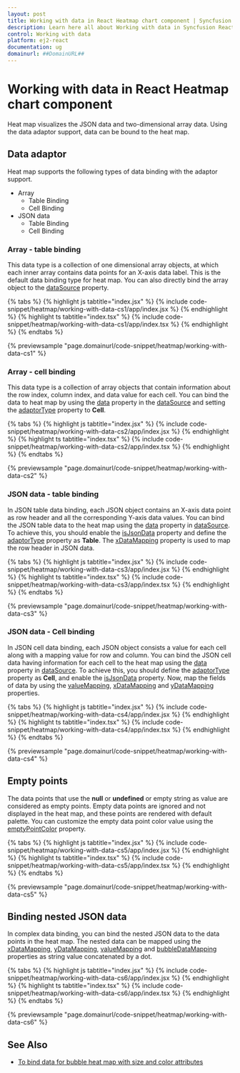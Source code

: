 ```yaml
---
layout: post
title: Working with data in React Heatmap chart component | Syncfusion
description: Learn here all about Working with data in Syncfusion React Heatmap chart component of Syncfusion Essential JS 2 and more.
control: Working with data 
platform: ej2-react
documentation: ug
domainurl: ##DomainURL##
---
```


# Working with data in React Heatmap chart component

Heat map visualizes the JSON data and two-dimensional array data. Using the data adaptor support, data can be bound to the heat map.

## Data adaptor

Heat map supports the following types of data binding with the adaptor support.

* Array
    * Table Binding
    * Cell Binding
* JSON data
    * Table Binding
    * Cell Binding

### Array - table binding

This data type is a collection of one dimensional array objects, at which each inner array contains data points for an X-axis data label. This is the default data binding type for heat map. You can also directly bind the array object to the [dataSource](https://ej2.syncfusion.com/react/documentation/api/heatmap/#datasource) property.

{% tabs %}
{% highlight js tabtitle="index.jsx" %}
{% include code-snippet/heatmap/working-with-data-cs1/app/index.jsx %}
{% endhighlight %}
{% highlight ts tabtitle="index.tsx" %}
{% include code-snippet/heatmap/working-with-data-cs1/app/index.tsx %}
{% endhighlight %}
{% endtabs %}

 {% previewsample "page.domainurl/code-snippet/heatmap/working-with-data-cs1" %}

### Array - cell binding

This data type is a collection of array objects that contain information about the row index, column index, and data value for each cell. You can bind the data to heat map by using the [data](https://ej2.syncfusion.com/react/documentation/api/heatmap/data/#data) property in the [dataSource](https://ej2.syncfusion.com/react/documentation/api/heatmap/#datasource) and setting the [adaptorType](https://ej2.syncfusion.com/react/documentation/api/heatmap/data/#adaptortype) property to **Cell**.

{% tabs %}
{% highlight js tabtitle="index.jsx" %}
{% include code-snippet/heatmap/working-with-data-cs2/app/index.jsx %}
{% endhighlight %}
{% highlight ts tabtitle="index.tsx" %}
{% include code-snippet/heatmap/working-with-data-cs2/app/index.tsx %}
{% endhighlight %}
{% endtabs %}

 {% previewsample "page.domainurl/code-snippet/heatmap/working-with-data-cs2" %}

### JSON data - table binding

In JSON table data binding, each JSON object contains an X-axis data point as row header and all the corresponding Y-axis data values. You can bind the JSON table data to the heat map using the [data](https://ej2.syncfusion.com/react/documentation/api/heatmap/data/#data) property in [dataSource](https://ej2.syncfusion.com/react/documentation/api/heatmap/#datasource). To achieve this, you should enable the [isJsonData](https://ej2.syncfusion.com/react/documentation/api/heatmap/data/#isjsondata) property and  define the [adaptorType](https://ej2.syncfusion.com/react/documentation/api/heatmap/data/#adaptortype) property as **Table**. The [xDataMapping](https://ej2.syncfusion.com/react/documentation/api/heatmap/data/#xdatamapping) property is used to map the row header in JSON data.

{% tabs %}
{% highlight js tabtitle="index.jsx" %}
{% include code-snippet/heatmap/working-with-data-cs3/app/index.jsx %}
{% endhighlight %}
{% highlight ts tabtitle="index.tsx" %}
{% include code-snippet/heatmap/working-with-data-cs3/app/index.tsx %}
{% endhighlight %}
{% endtabs %}

 {% previewsample "page.domainurl/code-snippet/heatmap/working-with-data-cs3" %}

### JSON data - Cell binding

In JSON cell data binding, each JSON object consists a value for each cell along with a mapping value for row and column. You can bind the JSON cell data having information for each cell to the heat map using the [data](https://ej2.syncfusion.com/react/documentation/api/heatmap/data/#data) property in [dataSource](https://ej2.syncfusion.com/react/documentation/api/heatmap/#datasource). To achieve this, you should define the [adaptorType](https://ej2.syncfusion.com/react/documentation/api/heatmap/data/#adaptortype) property as **Cell**, and enable the [isJsonData](https://ej2.syncfusion.com/react/documentation/api/heatmap/data/#isjsondata) property. Now, map the fields of data by using the [valueMapping](https://ej2.syncfusion.com/react/documentation/api/heatmap/data/#valuemapping), [xDataMapping](https://ej2.syncfusion.com/react/documentation/api/heatmap/data/#xdatamapping) and [yDataMapping](https://ej2.syncfusion.com/react/documentation/api/heatmap/data/#ydatamapping) properties.

{% tabs %}
{% highlight js tabtitle="index.jsx" %}
{% include code-snippet/heatmap/working-with-data-cs4/app/index.jsx %}
{% endhighlight %}
{% highlight ts tabtitle="index.tsx" %}
{% include code-snippet/heatmap/working-with-data-cs4/app/index.tsx %}
{% endhighlight %}
{% endtabs %}

 {% previewsample "page.domainurl/code-snippet/heatmap/working-with-data-cs4" %}

## Empty points

The data points that use the **null** or **undefined** or empty string as value are considered as empty points. Empty data points are ignored and not displayed in the heat map, and these points are rendered with default palette. You can customize the empty data point color value using the [emptyPointColor](https://ej2.syncfusion.com/react/documentation/api/heatmap/paletteSettings/#emptypointcolor) property.

{% tabs %}
{% highlight js tabtitle="index.jsx" %}
{% include code-snippet/heatmap/working-with-data-cs5/app/index.jsx %}
{% endhighlight %}
{% highlight ts tabtitle="index.tsx" %}
{% include code-snippet/heatmap/working-with-data-cs5/app/index.tsx %}
{% endhighlight %}
{% endtabs %}

 {% previewsample "page.domainurl/code-snippet/heatmap/working-with-data-cs5" %}

## Binding nested JSON data

In complex data binding, you can bind the nested JSON data to the data points in the heat map. The nested data can be mapped using the [xDataMapping](https://ej2.syncfusion.com/react/documentation/api/heatmap/data/#xdatamapping), [yDataMapping](https://ej2.syncfusion.com/react/documentation/api/heatmap/data/#ydatamapping), [valueMapping](https://ej2.syncfusion.com/react/documentation/api/heatmap/data/#valuemapping) and [bubbleDataMapping](https://ej2.syncfusion.com/react/documentation/api/heatmap/data/#bubbledatamapping) properties as string value concatenated by a dot.

{% tabs %}
{% highlight js tabtitle="index.jsx" %}
{% include code-snippet/heatmap/working-with-data-cs6/app/index.jsx %}
{% endhighlight %}
{% highlight ts tabtitle="index.tsx" %}
{% include code-snippet/heatmap/working-with-data-cs6/app/index.tsx %}
{% endhighlight %}
{% endtabs %}

 {% previewsample "page.domainurl/code-snippet/heatmap/working-with-data-cs6" %}

## See Also

* [To bind data for bubble heat map with size and color attributes](./bubble-heatmap/#binding-data-for-bubble-heat-map-with-size-and-color-attributes)
